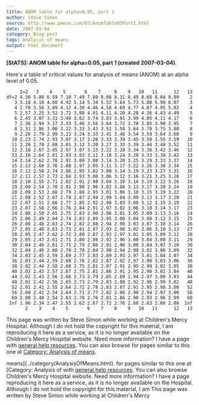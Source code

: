 ```yaml
---
title: ANOM table for alpha=0.05, part 1
author: Steve Simon
source: http://www.pmean.com/07/AnomTable05Part1.html
date: 2007-03-04
category: Blog post
tags: Analysis of means
output: html_document
---
```

**[StATS]: ANOM table for alpha=0.05, part 1
(created 2007-03-04)**.

Here\'s a table of critical values for analysis of means (ANOM) at an
alpha level of 0.05.

`     I=2   3    4    5       6    7     8    9   10   11      12   13   df=2 4.30 5.88 6.59 7.10 7.49 7.80 8.08 8.31 8.49 8.68 8.84 8.99    2    3 3.18 4.18 4.60 4.92 5.14 5.34 5.52 5.64 5.73 5.88 5.98 6.07    3     4 2.78 3.56 3.89 4.12 4.30 4.46 4.58 4.69 4.77 4.87 4.95 5.02    4    5 2.57 3.25 3.52 3.72 3.88 4.01 4.11 4.20 4.28 4.36 4.43 4.49    5       6 2.45 3.07 3.31 3.49 3.62 3.74 3.83 3.91 3.99 4.05 4.11 4.17    6    7 2.36 2.94 3.17 3.33 3.46 3.56 3.64 3.72 3.78 3.85 3.90 3.95    7    8 2.31 2.86 3.06 3.22 3.33 3.43 3.51 3.58 3.64 3.70 3.75 3.80    8    9 2.26 2.79 2.99 3.13 3.24 3.33 3.41 3.48 3.54 3.59 3.64 3.68    9   10 2.23 2.74 2.93 3.07 3.17 3.26 3.33 3.39 3.45 3.50 3.55 3.59   10      11 2.20 2.70 2.88 3.01 3.12 3.20 3.27 3.33 3.39 3.44 3.48 3.52   11   12 2.18 2.67 2.85 2.97 3.07 3.15 3.22 3.28 3.34 3.38 3.42 3.46   12   13 2.16 2.64 2.81 2.93 3.03 3.11 3.18 3.24 3.28 3.33 3.38 3.42   13   14 2.14 2.62 2.78 2.91 3.00 3.08 3.14 3.20 3.25 3.29 3.33 3.37   14   15 2.13 2.60 2.76 2.88 2.97 3.05 3.11 3.17 3.22 3.26 3.30 3.34   15      16 2.12 2.58 2.74 2.86 2.95 3.02 3.09 3.14 3.19 3.23 3.27 3.31   16   17 2.11 2.57 2.73 2.84 2.93 3.00 3.06 3.12 3.16 3.21 3.25 3.28   17   18 2.10 2.55 2.71 2.82 2.91 2.98 3.04 3.10 3.14 3.19 3.22 3.26   18   19 2.09 2.54 2.70 2.81 2.90 2.96 3.02 3.08 3.13 3.17 3.20 3.24   19   20 2.09 2.53 2.68 2.79 2.88 2.95 3.01 3.06 3.10 3.15 3.19 3.22   20      21 2.08 2.52 2.67 2.78 2.87 2.94 2.99 3.04 3.09 3.13 3.17 3.20   21   22 2.07 2.51 2.66 2.77 2.85 2.92 2.98 3.03 3.08 3.12 3.15 3.19   22   23 2.07 2.50 2.66 2.76 2.84 2.91 2.97 3.02 3.06 3.10 3.14 3.17   23   24 2.06 2.50 2.65 2.75 2.83 2.90 2.96 3.01 3.05 3.09 3.13 3.16   24   25 2.06 2.49 2.64 2.74 2.83 2.89 2.95 3.00 3.04 3.08 3.12 3.15   25      26 2.06 2.48 2.63 2.74 2.82 2.88 2.94 2.99 3.03 3.07 3.10 3.14   26   27 2.05 2.48 2.63 2.73 2.81 2.87 2.93 2.98 3.02 3.06 3.10 3.13   27   28 2.05 2.47 2.62 2.72 2.80 2.87 2.92 2.97 3.01 3.05 3.09 3.12   28   29 2.05 2.47 2.61 2.71 2.80 2.86 2.92 2.96 3.00 3.04 3.08 3.11   29   30 2.04 2.46 2.61 2.71 2.79 2.86 2.91 2.96 3.00 3.04 3.07 3.10   30      32 2.04 2.46 2.60 2.70 2.78 2.84 2.90 2.94 2.99 3.02 3.06 3.09   32   34 2.03 2.45 2.59 2.69 2.77 2.83 2.89 2.93 2.97 3.01 3.04 3.07   34   36 2.03 2.44 2.59 2.68 2.76 2.82 2.87 2.92 2.97 3.00 3.03 3.06   36   38 2.02 2.44 2.58 2.68 2.75 2.81 2.87 2.91 2.95 2.99 3.02 3.05   38   40 2.02 2.43 2.57 2.67 2.75 2.81 2.86 2.91 2.95 2.98 3.02 3.04   40      44 2.02 2.43 2.56 2.66 2.73 2.79 2.85 2.89 2.94 2.97 3.00 3.03   44   48 2.01 2.42 2.56 2.65 2.73 2.79 2.83 2.88 2.92 2.96 2.99 3.02   48   52 2.01 2.41 2.55 2.64 2.72 2.78 2.83 2.87 2.91 2.95 2.98 3.00   52   56 2.00 2.41 2.54 2.64 2.71 2.77 2.82 2.86 2.90 2.94 2.97 3.00   56   60 2.00 2.40 2.54 2.63 2.70 2.76 2.81 2.86 2.90 2.93 2.96 2.99   60    Inf 1.96 2.34 2.47 2.55 2.62 2.67 2.72 2.76 2.80 2.83 2.86 2.88  Inf        2    3    4    5       6    7    8    9   10   11      12   13`

This page was written by Steve Simon while working at Children\'s Mercy
Hospital. Although I do not hold the copyright for this material, I am
reproducing it here as a service, as it is no longer available on the
Children\'s Mercy Hospital website. Need more information? I have a page
with [general help resources](../GeneralHelp.html). You can also browse
for pages similar to this one at [Category: Analysis of
means](../category/AnalysisOfMeans.html).
<!---More--->
means](../category/AnalysisOfMeans.html).
for pages similar to this one at [Category: Analysis of
with [general help resources](../GeneralHelp.html). You can also browse
Children\'s Mercy Hospital website. Need more information? I have a page
reproducing it here as a service, as it is no longer available on the
Hospital. Although I do not hold the copyright for this material, I am
This page was written by Steve Simon while working at Children\'s Mercy

<!---Do not use
**[StATS]: ANOM table for alpha=0.05, part 1
This page was written by Steve Simon while working at Children\'s Mercy
Hospital. Although I do not hold the copyright for this material, I am
reproducing it here as a service, as it is no longer available on the
Children\'s Mercy Hospital website. Need more information? I have a page
with [general help resources](../GeneralHelp.html). You can also browse
for pages similar to this one at [Category: Analysis of
means](../category/AnalysisOfMeans.html).
--->

